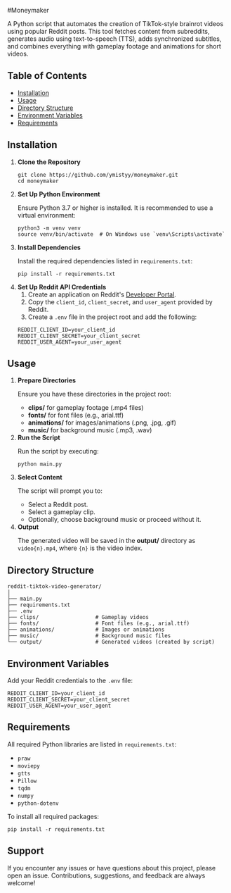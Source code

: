 #Moneymaker
    <p>A Python script that automates the creation of TikTok-style brainrot videos using popular Reddit posts. This tool fetches content from subreddits, generates audio using text-to-speech (TTS), adds synchronized subtitles, and combines everything with gameplay footage and animations for short videos.</p>
    
<h2>Table of Contents</h2>
    <ul>
        <li><a href="#installation">Installation</a></li>
        <li><a href="#usage">Usage</a></li>
        <li><a href="#directory-structure">Directory Structure</a></li>
        <li><a href="#environment-variables">Environment Variables</a></li>
        <li><a href="#requirements">Requirements</a></li>
    </ul>

<h2 id="installation">Installation</h2>
    <ol>
        <li><strong>Clone the Repository</strong>
            <pre><code>git clone https://github.com/ymistyy/moneymaker.git
cd moneymaker</code></pre>
        </li>
        <li><strong>Set Up Python Environment</strong>
            <p>Ensure Python 3.7 or higher is installed. It is recommended to use a virtual environment:</p>
            <pre><code>python3 -m venv venv
source venv/bin/activate  # On Windows use `venv\Scripts\activate`</code></pre>
        </li>
        <li><strong>Install Dependencies</strong>
            <p>Install the required dependencies listed in <code>requirements.txt</code>:</p>
            <pre><code>pip install -r requirements.txt</code></pre>
        </li>
        <li><strong>Set Up Reddit API Credentials</strong>
            <ol>
                <li>Create an application on Reddit's <a href="https://www.reddit.com/prefs/apps" target="_blank">Developer Portal</a>.</li>
                <li>Copy the <code>client_id</code>, <code>client_secret</code>, and <code>user_agent</code> provided by Reddit.</li>
                <li>Create a <code>.env</code> file in the project root and add the following:</li>
            </ol>
            <pre><code>REDDIT_CLIENT_ID=your_client_id
REDDIT_CLIENT_SECRET=your_client_secret
REDDIT_USER_AGENT=your_user_agent</code></pre>
        </li>
    </ol>

<h2 id="usage">Usage</h2>
    <ol>
        <li><strong>Prepare Directories</strong>
            <p>Ensure you have these directories in the project root:</p>
            <ul>
                <li><strong>clips/</strong> for gameplay footage (.mp4 files)</li>
                <li><strong>fonts/</strong> for font files (e.g., arial.ttf)</li>
                <li><strong>animations/</strong> for images/animations (.png, .jpg, .gif)</li>
                <li><strong>music/</strong> for background music (.mp3, .wav)</li>
            </ul>
        </li>
        <li><strong>Run the Script</strong>
            <p>Run the script by executing:</p>
            <pre><code>python main.py</code></pre>
        </li>
        <li><strong>Select Content</strong>
            <p>The script will prompt you to:</p>
            <ul>
                <li>Select a Reddit post.</li>
                <li>Select a gameplay clip.</li>
                <li>Optionally, choose background music or proceed without it.</li>
            </ul>
        </li>
        <li><strong>Output</strong>
            <p>The generated video will be saved in the <strong>output/</strong> directory as <code>video{n}.mp4</code>, where <code>{n}</code> is the video index.</p>
        </li>
    </ol>

<h2 id="directory-structure">Directory Structure</h2>
<pre><code>reddit-tiktok-video-generator/
│
├── main.py
├── requirements.txt
├── .env
├── clips/                  # Gameplay videos
├── fonts/                  # Font files (e.g., arial.ttf)
├── animations/             # Images or animations
├── music/                  # Background music files
└── output/                 # Generated videos (created by script)
</code></pre>

<h2 id="environment-variables">Environment Variables</h2>
    <p>Add your Reddit credentials to the <code>.env</code> file:</p>
    <pre><code>REDDIT_CLIENT_ID=your_client_id
REDDIT_CLIENT_SECRET=your_client_secret
REDDIT_USER_AGENT=your_user_agent</code></pre>

<h2 id="requirements">Requirements</h2>
    <p>All required Python libraries are listed in <code>requirements.txt</code>:</p>
    <ul>
        <li><code>praw</code></li>
        <li><code>moviepy</code></li>
        <li><code>gtts</code></li>
        <li><code>Pillow</code></li>
        <li><code>tqdm</code></li>
        <li><code>numpy</code></li>
        <li><code>python-dotenv</code></li>
    </ul>
    <p>To install all required packages:</p>
    <pre><code>pip install -r requirements.txt</code></pre>

<h2>Support</h2>
    <p>If you encounter any issues or have questions about this project, please open an issue. Contributions, suggestions, and feedback are always welcome!</p>
    
</body>
</html>
